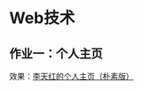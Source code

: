 <!--
 * @描述: README文档
 * @作者: 李天红
 * @Date: 2019-08-30 18:54:14
 * @LastEditors: 李天红
 * @LastEditTime: 2019-08-30 18:58:56
 -->
# Web技术
## 作业一：个人主页
效果：[李天红的个人主页（朴素版）](https://t.cn/Ai8kz6pj?_blank)

